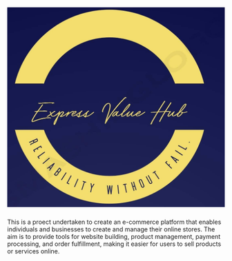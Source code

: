 # ![Express Value Hub](images/EVH%20logo.jpg)
This is a proect undertaken to create an e-commerce platform that enables individuals and businesses to create and manage their online stores. The aim is to provide tools for website building, product management, payment processing, and order fulfillment, making it easier for users to sell products or services online.
